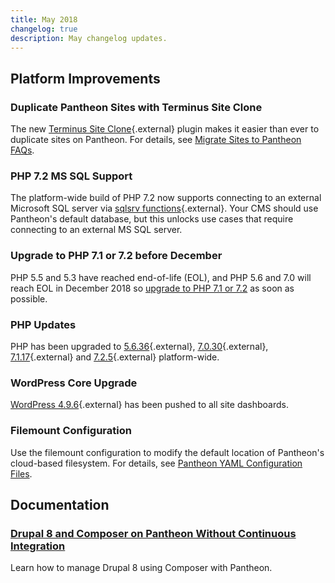 ```yaml
---
title: May 2018
changelog: true
description: May changelog updates.
---
```

## Platform Improvements
### Duplicate Pantheon Sites with Terminus Site Clone
The new [Terminus Site Clone](https://github.com/pantheon-systems/terminus-site-clone-plugin){.external} plugin makes it easier than ever to duplicate sites on Pantheon. For details, see <a href="/docs/migrate/#how-do-i-clone-an-existing-pantheon-site" data-proofer-ignore>Migrate Sites to Pantheon FAQs</a>.
### PHP 7.2 MS SQL Support
The platform-wide build of PHP 7.2 now supports connecting to an external Microsoft SQL server via [sqlsrv functions](http://php.net/manual/en/ref.sqlsrv.php){.external}. Your CMS should use Pantheon's default database, but this unlocks use cases that require connecting to an external MS SQL server.
### Upgrade to PHP 7.1 or 7.2 before December
PHP 5.5 and 5.3 have reached end-of-life (EOL), and PHP 5.6 and 7.0 will reach EOL in December 2018 so [upgrade to PHP 7.1 or 7.2](/docs/php-versions/) as soon as possible.
### PHP Updates
PHP has been upgraded to [5.6.36](http://www.php.net/ChangeLog-5.php#5.6.36){.external}, [7.0.30](
http://www.php.net/ChangeLog-7.php#7.0.30){.external}, [7.1.17](http://www.php.net/ChangeLog-7.php#7.1.17){.external} and [7.2.5](
http://www.php.net/ChangeLog-7.php#7.2.5){.external} platform-wide.
### WordPress Core Upgrade
[WordPress 4.9.6](https://github.com/pantheon-systems/WordPress/pull/159){.external} has been pushed to all site dashboards.
### Filemount Configuration
Use the filemount configuration to modify the default location of Pantheon's cloud-based filesystem. For details, see [Pantheon YAML Configuration Files](/docs/pantheon-yml/#filemount-path).
## Documentation

### [Drupal 8 and Composer on Pantheon Without Continuous Integration](/docs/guides/drupal-8-composer-no-ci/)
Learn how to manage Drupal 8 using Composer with Pantheon.
